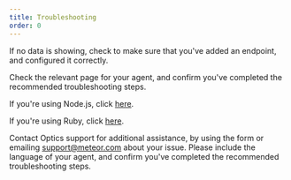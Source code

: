 ```yaml
---
title: Troubleshooting
order: 0
---
```


If no data is showing, check to make sure that you've added an endpoint, and configured it correctly.

Check the relevant page for your agent, and confirm you've completed the recommended troubleshooting steps.

If you're using Node.js, click [here](https://github.com/apollostack/optics-agent-js/blob/master/README.md#troubleshooting).

If you're using Ruby, click [here](https://github.com/apollostack/optics-agent-ruby/blob/master/README.md).

Contact Optics support for additional assistance, by using the form or emailing <a href="mailto:support@meteor.com">support@meteor.com</a> about your issue. Please include the language of your agent, and confirm you've completed the recommended troubleshooting steps.
